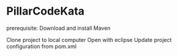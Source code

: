 # PillarCodeKata
prerequisite: Download and install Maven

Clone project to local computer
Open with eclipse
Update project configuration from pom.xml

